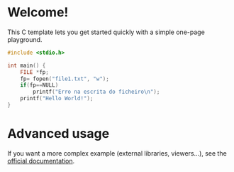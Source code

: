 # Welcome!

This C template lets you get started quickly with a simple one-page playground.

```C runnable
#include <stdio.h>

int main() {
    FILE *fp;
    fp= fopen("file1.txt", "w");
    if(fp==NULL)
        printf("Erro na escrita do ficheiro\n");
	printf("Hello World!");
}
```

# Advanced usage

If you want a more complex example (external libraries, viewers...), see the [official documentation](https://tech.io/playgrounds/408/tech-io-documentation).

